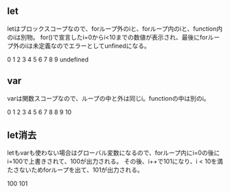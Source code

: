 ## let

letはブロックスコープなので、forループ外のiと、forループ内のiと、function内のiは別物。
for()で宣言したi=0からi<10までの数値が表示され、最後にforループ外のiは未定義なのでエラーとしてunfinedになる。

0
1
2
3
4
5
6
7
8
9
undefined

## var

varは関数スコープなので、ループの中と外は同じi。functionの中は別のi。

0
1
2
3
4
5
6
7
8
8
9
10

## let消去

letもvarも使わない場合はグローバル変数になるので、forループ内にi=0の後にi=100で上書きされて、100が出力される。
その後、i++で101になり、i < 10を満たさないためforループを出て、101が出力される。

100
101
